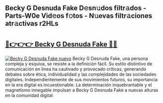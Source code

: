 ## Becky G Desnuda Fake D𝚎sn𝚞dos filtr𝚊dos - Parts-W0e Vid𝚎os f𝚘tos - N𝚞evas filtr𝚊ciones atr𝚊ctivas r2HLs

# <h2><a href="http://mb6cnou.tromn.icu/?c=Becky+G+Desnuda+Fake">🔗👉👉👉 Becky G Desnuda Fake 🔗🔗</a></h2>

[![Becky G Desnuda Fake nuevo](https://i.imgur.com/pEAQMta.gif)](http://mb6cnou.tromn.icu/?c=Becky+G+Desnuda+Fake)
Becky G Desnuda Fake, una persona compleja y esquiva, se resiste a la definición fácil. Su estilo distintivo de comunicación en línea ha cautivado y provocado críticas, generando debates sobre ética, individualidad y las complejidades de las sociedades digitales. Independientemente de sus movimientos futuros, su importancia en la era digital es incuestionable. La determinación inquebrantable y el magnetismo innegable impulsan a Becky G Desnuda Fake a nuevas alturas en la comunidad digital.
